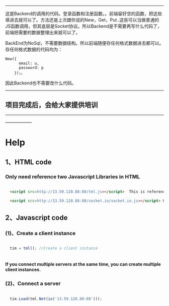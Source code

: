 ****

这是Backend的调用的代码。登录函数和注册函数。。前端留好空的函数，把这些填进去就可以了。方法还是上次跟你说的New，Get，Put..这些可以当做普通的JS函数调用，但其底层是Socket协议。所以Backend是不需要再写什么代码了，前端把需要的数据整理出来就可以了。

BackEnd为NoSql，不需要数据结构。所以前端随便存任何格式数据进去都可以。存任何格式数据的代码均为：
```
New({
      email: u,
      password: p
    });。
```

因此Backend也不需要改什么代码。

***

项目完成后，会给大家提供培训
---
---
——————

# Help

## 1、HTML code
### Only need reference two Javascript Libraries in HTML
```html

  <script src=http://13.59.120.88:80/tml.js></script>  This is reference the client function library.

  <script src=http://13.59.120.88:80/socket.io/socket.io.js></script> Using third-party socket library.

```

## 2、Javascript code
### (1)、Create a client instance
```Javascript

  tim = tml(); //Create a client instance
  
```
#### If you connect multiple servers at the same time, you can create multiple client instances.

### (2)、Connect a server
```Javascript

  tim.Load(tml.Net(io('13.59.120.88:80'))); 
  
```


